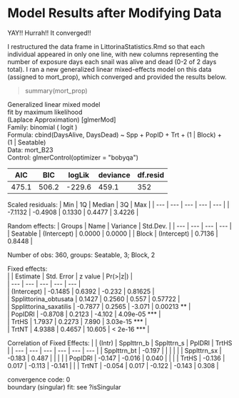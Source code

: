 # Model Results after Modifying Data

YAY!! Hurrah!! It converged!!

I restructured the data frame in LittorinaStatistics.Rmd so that each individual appeared in only one line, with new columns representing the number of exposure days each snail was alive and dead (0-2 of 2 days total). I ran a new generalized linear mixed-effects model on this data (assigned to mort_prop), which converged and provided the results below.

> summary(mort_prop)

Generalized linear mixed model  
  fit by maximum likelihood  
  (Laplace Approximation) [glmerMod]  
 Family: binomial  ( logit )  
Formula: cbind(DaysAlive, DaysDead) ~ Spp + PopID + Trt + (1 | Block) +  
    (1 | Seatable)  
   Data: mort_B23  
Control: glmerControl(optimizer = "bobyqa")  

| AIC | BIC | logLik | deviance | df.resid |
|---|---|---|---|---|
|475.1 | 506.2 | -229.6 | 459.1 | 352 |

Scaled residuals: 
| Min | 1Q | Median | 3Q | Max |
| --- | --- | --- | --- | --- |
| -7.1132 | -0.4908 | 0.1330 | 0.4477 | 3.4226 |

Random effects:
| Groups | Name | Variance | Std.Dev. |
| --- | --- | --- | --- |
| Seatable | (Intercept) | 0.0000 | 0.0000 |
| Block | (Intercept) | 0.7136 | 0.8448 |

Number of obs: 360, groups: Seatable, 3; Block, 2

Fixed effects:  
|                         | Estimate  | Std. Error  | z value | Pr(>|z|)     |  
| ---                     | ---       | ---         | ---     | ---          |  
| (Intercept)             | -0.1485   | 0.6392      | -0.232  | 0.81625      |  
| Spplittorina_obtusata   | 0.1427    | 0.2560      | 0.557   | 0.57722      |  
| Spplittorina_saxatilis  | -0.7877   | 0.2565      | -3.071  |  0.00213 **  |  
| PopIDRI                 | -0.8708   | 0.2123      | -4.102  | 4.09e-05 *** |  
| TrtHS                   | 1.7937    | 0.2273      | 7.890   | 3.03e-15 *** |  
| TrtNT                   | 4.9388    | 0.4657      | 10.605  |  < 2e-16 *** |  

Correlation of Fixed Effects:
| | (Intr) | Spplttrn_b | Spplttrn_s | PpIDRI | TrtHS |
| --- | --- | --- | --- | --- | --- |
| Spplttrn_bt | -0.197 | | | | |
| Spplttrn_sx | -0.183 | 0.487 | | | |
| PopIDRI | -0.147 | -0.016 | 0.040 | | |
| TrtHS | -0.136 | 0.017 | -0.113 | -0.141 | |
| TrtNT | -0.054 | 0.017 | -0.122 | -0.143 | 0.308 |

convergence code: 0  
boundary (singular) fit: see ?isSingular